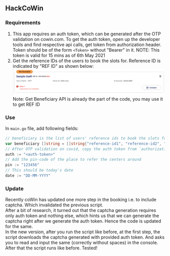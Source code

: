 ## HackCoWin

### Requirements

1. This app requires an auth token, which can be generated after the OTP validation on cowin.com.
To get the auth token, open up the developer tools and find respective api calls, get token from authorization header.
Token should be of the form `<Token>` without "Bearer" in it. 
NOTE: This token is valid for 15 mins as of 6th May 2021
2. Get the reference IDs of the users to book the slots for. 
Reference ID is indicated by "REF ID" as shown below:
![plot](./images/screen1.png)
Note: Get Beneficiary API is already the part of the code, you may use it to get REF ID

### Use

In `main.go` file, add following fields:
```go
// beneficiary is the list of users' reference ids to book the slots for
var beneficiary []string = []string{"reference-id1", "reference-id2", "reference-id3"}
// After OTP validation on covid, copy the auth token from `authorization` header inside the api call /beneficiary in developer console
auth := "<auth-token>"
// Add the pin-code of the place to refer the centers around
pin := "123456"
// This should be today's date
date := "DD-MM-YYYY"
```

### Update

Recently coWin has updated one more step in the booking i.e. to include captcha. Which invalidated the previous script. <br>
After a bit of research, it turned out that the captcha generation requires only auth token and nothing else, which 
hints us that we can generate the captcha right after we generate the auth token. Hence the code is updated for the same.<br>
In the new version, after you run the script like before, at the first step, the script downloads the captcha generated with provided auth token. 
And asks you to read and input the same (correctly without spaces) in the console. After that the script runs like before. Tested! 
